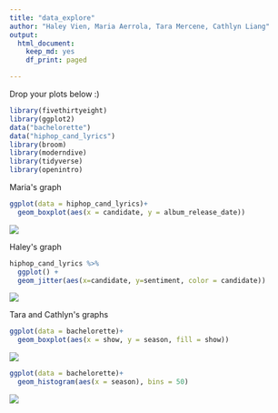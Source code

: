 ```yaml
---
title: "data_explore"
author: "Haley Vien, Maria Aerrola, Tara Mercene, Cathlyn Liang"
output: 
  html_document:
    keep_md: yes
    df_print: paged

---
```


Drop your plots below :)



```r
library(fivethirtyeight)
library(ggplot2)
data("bachelorette")
data("hiphop_cand_lyrics")
library(broom)
library(moderndive)
library(tidyverse)
library(openintro)
```

Maria's graph

```r
ggplot(data = hiphop_cand_lyrics)+
  geom_boxplot(aes(x = candidate, y = album_release_date))
```

![](data_explore_files/figure-html/unnamed-chunk-2-1.png)<!-- -->


Haley's graph


```r
hiphop_cand_lyrics %>% 
  ggplot() +
  geom_jitter(aes(x=candidate, y=sentiment, color = candidate))
```

![](data_explore_files/figure-html/unnamed-chunk-3-1.png)<!-- -->


Tara and Cathlyn's graphs


```r
ggplot(data = bachelorette)+
  geom_boxplot(aes(x = show, y = season, fill = show))
```

![](data_explore_files/figure-html/unnamed-chunk-4-1.png)<!-- -->


```r
ggplot(data = bachelorette)+
  geom_histogram(aes(x = season), bins = 50)
```

![](data_explore_files/figure-html/unnamed-chunk-5-1.png)<!-- -->





